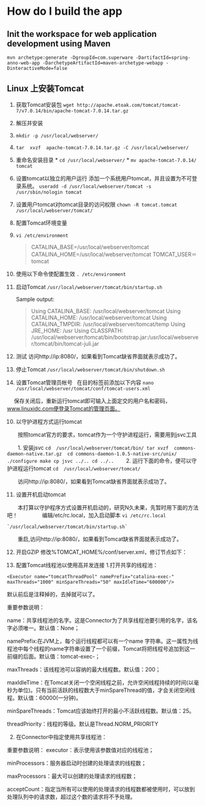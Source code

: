 # How do I build the app

## Init the workspace for web application development using Maven

`mvn archetype:generate -DgroupId=com.superware -DartifactId=spring-anno-web-app -DarchetypeArtifactId=maven-archetype-webapp -DinteractiveMode=false`

## Linux 上安装Tomcat

1. 获取Tomcat安装包
   `wget http://apache.etoak.com/tomcat/tomcat-7/v7.0.14/bin/apache-tomcat-7.0.14.tar.gz`

2. 解压并安装
  1. `mkdir -p /usr/local/webserver/`
  2. `tar  xvzf  apache-tomcat-7.0.14.tar.gz -C /usr/local/webserver/`
  3. 重命名安装目录
    * `cd /usr/local/webserver/`
    * `mv apache-tomcat-7.0.14/ tomcat`

3. 设置tomcat以独立的用户运行
   添加一个系统用户tomcat，并且设置为不可登录系统。 
   `useradd -d /usr/local/webserver/tomcat -s /usr/sbin/nologin tomcat`

4. 设置用户tomcat对tomcat目录的访问权限
   `chown -R tomcat.tomcat /usr/local/webserver/tomcat/`

5. 配置Tomcat环境变量
  1. `vi /etc/environment`
     >CATALINA_BASE=/usr/local/webserver/tomcat
     >CATALINA_HOME=/usr/local/webserver/tomcat
     >TOMCAT_USER＝tomcat
  2. 使用以下命令使配置生效
     `. /etc/environment`

6. 启动Tomcat
   `/usr/local/webserver/tomcat/bin/startup.sh`
   
   Sample output:
   >Using CATALINA_BASE:   /usr/local/webserver/tomcat
   >Using CATALINA_HOME:   /usr/local/webserver/tomcat
   >Using CATALINA_TMPDIR: /usr/local/webserver/tomcat/temp
   >Using JRE_HOME:        /usr
   >Using CLASSPATH:       /usr/local/webserver/tomcat/bin/bootstrap.jar:/usr/local/webserver/tomcat/bin/tomcat-juli.jar

7. 测试
   访问http://ip:8080/，如果看到Tomcat缺省界面就表示成功了。

8. 停止Tomcat
   `/usr/local/webserver/tomcat/bin/shutdown.sh`

9. 设置Tomcat管理员帐号
   在目的标签前添加以下内容
   `nano /usr/local/webserver/tomcat/conf/tomcat-users.xml`
 
   ><role rolename="admin-gui"/>
   ><role rolename="admin-script"/>
   ><role rolename="manager-gui"/>
   ><role rolename="manager-script"/>
   ><role rolename="manager-jmx"/>
   ><role rolename="manager-status"/>
   ><user username="admin" password="000000" roles="manager-gui,manager-script,manager-jmx,manager-status,admin-script,admin-gui"/>

　 保存关闭后，重新运行tomcat即可输入上面定交的用户名和密码，www.linuxidc.com便登录Tomcat的管理页面。

10. 以守护进程方式运行tomcat

　　按照tomcat官方的要求，tomcat作为一个守护进程运行，需要用到jsvc工具

　　1. 安装jsvc
    ```
    cd  /usr/local/webserver/tomcat/bin/
    tar xvzf  commons-daemon-native.tar.gz 
    cd commons-daemon-1.0.5-native-src/unix/
    ./configure
    make
    cp jsvc ../..
    cd ../..
    ```
　　2. 运行下面的命令，便可以守护进程运行tomcat
    `cd  /usr/local/webserver/tomcat/`

　　访问http://ip:8080/，如果看到Tomcat缺省界面就表示成功了。

11. 设置开机启动tomcat

　　本打算以守护程序方式设置开机启动的，研究N久未果，先暂时用下面的方法吧！
　　
　　编辑/etc/rc.local，加入启动脚本
    `vi /etc/rc.local`
 
    `/usr/local/webserver/tomcat/bin/startup.sh`

　　重启,访问http://ip:8080/，如果看到Tomcat缺省界面就表示成功了。

12. 开启GZIP
    修改%TOMCAT_HOME%/conf/server.xml，修订节点如下：
    <Connector port="80" protocol="HTTP/1.1"   
           connectionTimeout="20000"   
           redirectPort="8443" URIEncoding="utf-8"   
                       compression="on"   
                       compressionMinSize="50" noCompressionUserAgents="gozilla, traviata"   
                       compressableMimeType="text/html,text/xml,text/javascript,text/css,text/plain" /> 
                       
13. 配置Tomcat线程池以使用高并发连接
  1.打开共享的线程池：

<Service name="Catalina">  
  <!--The connectors can use a shared executor, you can define one or more named thread pools-->  
  
    <Executor name="tomcatThreadPool" namePrefix="catalina-exec-"    
    maxThreads="1000" minSpareThreads="50" maxIdleTime="600000"/>

默认前后是注释<!-- -->掉的，去掉就可以了。

重要参数说明：

name：共享线程池的名字。这是Connector为了共享线程池要引用的名字，该名字必须唯一。默认值：None；

namePrefix:在JVM上，每个运行线程都可以有一个name 字符串。这一属性为线程池中每个线程的name字符串设置了一个前缀，Tomcat将把线程号追加到这一前缀的后面。默认值：tomcat-exec-；

maxThreads：该线程池可以容纳的最大线程数。默认值：200；

maxIdleTime：在Tomcat关闭一个空闲线程之前，允许空闲线程持续的时间(以毫秒为单位)。只有当前活跃的线程数大于minSpareThread的值，才会关闭空闲线程。默认值：60000(一分钟)。

minSpareThreads：Tomcat应该始终打开的最小不活跃线程数。默认值：25。

threadPriority：线程的等级。默认是Thread.NORM_PRIORITY

  2. 在Connector中指定使用共享线程池：

<Connector executor="tomcatThreadPool"
           port="8080" protocol="HTTP/1.1"
               connectionTimeout="20000"
               redirectPort="8443" 
           minProcessors="5"
           maxProcessors="75"
           acceptCount="1000"/>

 

重要参数说明：
executor：表示使用该参数值对应的线程池；

minProcessors：服务器启动时创建的处理请求的线程数；

maxProcessors：最大可以创建的处理请求的线程数；

acceptCount：指定当所有可以使用的处理请求的线程数都被使用时，可以放到处理队列中的请求数，超过这个数的请求将不予处理。
